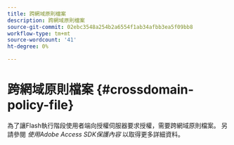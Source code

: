 ```yaml
---
title: 跨網域原則檔案
description: 跨網域原則檔案
source-git-commit: 02ebc3548a254b2a6554f1ab34afbb3ea5f09bb8
workflow-type: tm+mt
source-wordcount: '41'
ht-degree: 0%

---
```


# 跨網域原則檔案 {#crossdomain-policy-file}

為了讓Flash執行階段使用者端向授權伺服器要求授權，需要跨網域原則檔案。 另請參閱 *使用Adobe Access SDK保護內容* 以取得更多詳細資料。
